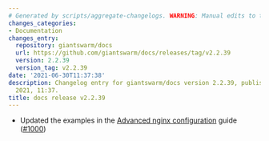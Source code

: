```yaml
---
# Generated by scripts/aggregate-changelogs. WARNING: Manual edits to this files will be overwritten.
changes_categories:
- Documentation
changes_entry:
  repository: giantswarm/docs
  url: https://github.com/giantswarm/docs/releases/tag/v2.2.39
  version: 2.2.39
  version_tag: v2.2.39
date: '2021-06-30T11:37:38'
description: Changelog entry for giantswarm/docs version 2.2.39, published on 30 June
  2021, 11:37.
title: docs release v2.2.39
---
```


- Updated the examples in the [Advanced nginx configuration](https://docs.giantswarm.io/advanced/connectivity/ingress/configuration/) guide ([#1000](https://github.com/giantswarm/docs/pull/1000))
